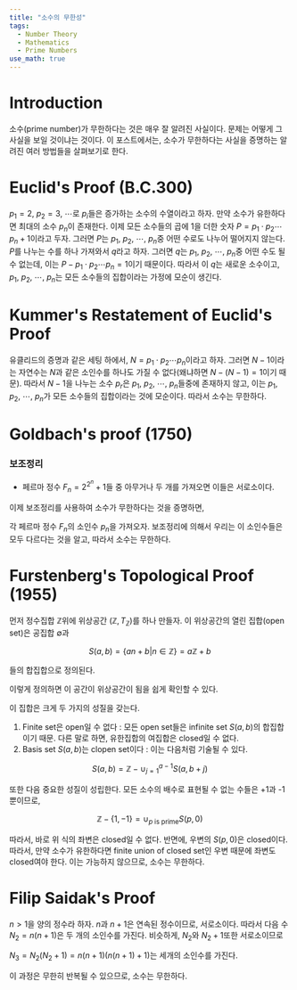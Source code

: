 ```yaml
---
title: "소수의 무한성"
tags:
  - Number Theory
  - Mathematics
  - Prime Numbers
use_math: true
---
```


# Introduction

소수(prime number)가 무한하다는 것은 매우 잘 알려진 사실이다. 문제는 어떻게 그 사실을 보일 것이냐는 것이다. 이 포스트에서는, 소수가 무한하다는 사실을 증명하는 알려진 여러 방법들을 살펴보기로 한다.

# Euclid's Proof (B.C.300)

$p_1=2$, $p_2=3$, $\cdots$로 $p_i$들은 증가하는 소수의 수열이라고 하자. 만약 소수가 유한하다면 최대의 소수 $p_n$이 존재한다. 이제 모든 소수들의 곱에 1을 더한 숫자 $P=p_1\cdot p_2\cdots p_n+1$이라고 두자. 그러면 $P$는 $p_1$, $p_2$, $\cdots$, $p_n$중 어떤 수로도 나누어 떨어지지 않는다. $P$를 나누는 수를 하나 가져와서 $q$라고 하자. 그러면 $q$는 $p_1$, $p_2$, $\cdots$, $p_n$중 어떤 수도 될 수 없는데, 이는 $P-p_1\cdot p_2\cdots p_n=1$이기 때문이다. 따라서 이 $q$는 새로운 소수이고, $p_1$, $p_2$, $\cdots$, $p_n$는 모든 소수들의 집합이라는 가정에 모순이 생긴다.

# Kummer's Restatement of Euclid's Proof

유클리드의 증명과 같은 세팅 하에서, $N=p_1\cdot p_2\cdots p_n$이라고 하자. 그러면 $N-1$이라는 자연수는 $N$과 같은 소인수를 하나도 가질 수 없다(왜냐하면 $N-(N-1) = 1$이기 때문). 따라서 $N-1$을 나누는 소수 $p_r$은 $p_1$, $p_2$, $\cdots$, $p_n$들중에 존재하지 않고, 이는 $p_1$, $p_2$, $\cdots$, $p_n$가 모든 소수들의 집합이라는 것에 모순이다. 따라서 소수는 무한하다.

# Goldbach's proof (1750)


### 보조정리
 - 페르마 정수 $F_n = 2^{2^{n}}+1$들 중 아무거나 두 개를 가져오면 이들은 서로소이다.

이제 보조정리를 사용하여 소수가 무한하다는 것을 증명하면,

각 페르마 정수 $F_n$의 소인수 $p_n$을 가져오자. 보조정리에 의해서 우리는 이 소인수들은 모두 다르다는 것을 알고, 따라서 소수는 무한하다.

# Furstenberg's Topological Proof (1955)

먼저 정수집합 $\mathbb{Z}$위에 위상공간 $(\mathbb{Z}, T_{\mathbb{Z}})$를 하나 만들자. 이 위상공간의 열린 집합(open set)은 공집합 $\emptyset$과

$$S(a,b) = \{an + b | n\in\mathbb{Z}\} = a\mathbb{Z} + b$$

들의 합집합으로 정의된다.

이렇게 정의하면 이 공간이 위상공간이 됨을 쉽게 확인할 수 있다.

이 집합은 크게 두 가지의 성질을 갖는다.

1. Finite set은 open일 수 없다 : 모든 open set들은 infinite set $S(a,b)$의 합집합이기 때문. 다른 말로 하면, 유한집합의 여집합은 closed일 수 없다.
2. Basis set $S(a,b)$는 clopen set이다 : 이는 다음처럼 기술될 수 있다.

$$
S(a,b) = \mathbb{Z} - \cup_{j=1}^{a-1}S(a,b+j)
$$

또한 다음 중요한 성질이 성립한다. 모든 소수의 배수로 표현될 수 없는 수들은 +1과 -1뿐이므로,

$$
\mathbb{Z} - \{1,-1\} = \cup_{p\text{ is prime}} S(p,0)
$$

따라서, 바로 위 식의 좌변은 closed일 수 없다. 반면에, 우변의 $S(p,0)$은 closed이다. 따라서, 만약 소수가 유한하다면 finite union of closed set인 우변 때문에 좌변도 closed여야 한다. 이는 가능하지 않으므로, 소수는 무한하다.

# Filip Saidak's Proof

$n>1$을 양의 정수라 하자. $n$과 $n+1$은 연속된 정수이므로, 서로소이다. 따라서 다음 수 $N_2 = n(n+1)$은 두 개의 소인수를 가진다. 비슷하게, $N_2$와 $N_2+1$또한 서로소이므로

$N_3 = N_2(N_2+1) = n(n+1)(n(n+1)+1)$는 세개의 소인수를 가진다.

이 과정은 무한히 반복될 수 있으므로, 소수는 무한하다.
